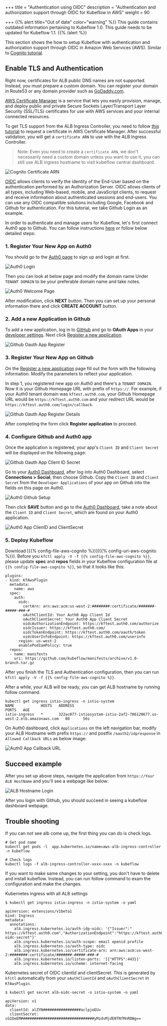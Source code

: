 +++
title = "Authentication using OIDC"
description = "Authentication and authorization support through OIDC for Kubeflow in AWS"
weight = 90
                    
+++
{{% alert title="Out of date" color="warning" %}}
This guide contains outdated information pertaining to Kubeflow 1.0. This guide
needs to be updated for Kubeflow 1.1.
{{% /alert %}}

This section shows the how to setup Kubeflow with authentication and authorization support through OIDC in Amazon Web Services (AWS). Similar to [Cognito tutorial](/docs/aws/authentication/).

## Enable TLS and Authentication

Right now, certificates for ALB public DNS names are not supported. Instead, you must  prepare a custom domain. You can register your domain in Route53 or any domain provider such as [GoDaddy.com](https://www.godaddy.com/).

[AWS Certificate Manager](https://aws.amazon.com/certificate-manager/) is a service that lets you easily provision, manage, and deploy public and private Secure Sockets Layer/Transport Layer Security (SSL/TLS) certificates for use with AWS services and your internal connected resources.

To get TLS support from the ALB Ingress Controller, you need to follow [this tutorial](https://docs.aws.amazon.com/acm/latest/userguide/gs-acm-request-public.html) to request a certificate in AWS Certificate Manager. After successful validation, you will get a `certificate ARN` to use with the ALB Ingress Controller.

> Note: Even you need to create a `certificate ARN`, we don't necessarily need a custom domain unless you want to use it, you can still use ALB ingress hostname to visit kubeflow central dashboard.

<img src="/docs/images/aws/cognito-certarn.png"
  alt="Cognito Certificate ARN"
  class="mt-3 mb-3 border border-info rounded">

[OIDC](https://openid.net/connect/) allows clients to verify the identity of the End-User based on the authentication performed by an Authorization Server. OIDC allows clients of all types, including Web-based, mobile, and JavaScript clients, to request and receive information about authenticated sessions and end-users. You can use any OIDC compatible solutions including Google, Facebook and Github for authentication. For this tutorial, we take Github Login as an example.

In order to authenticate and manage users for Kubeflow, let's first connect Auth0 app to Github. You can follow instructions [here](https://auth0.com/docs/connections/social/github) or follow below detailed steps:

### 1. Register Your New App on Auth0
You should go to the [Auth0 page](https://manage.auth0.com/) to sign up and login at first.

<img src="/docs/images/aws/auth0-login.png"
  alt="Auth0 Login"
  class="mt-3 mb-3 border border-info rounded">

Then you can look at below page and modify the domain name Under `TENANT DOMAIN` to be your preferable domain name and take notes.

<img src="/docs/images/aws/auth0-welcome-page.png"
  alt="Auth0 Welcome Page"
  class="mt-3 mb-3 border border-info rounded">

After modification, click **NEXT** button. Then you can set up your personal information there and click **CREATE ACCOUNT** button.

### 2. Add a new Application in Github
To add a new application, log in to [GitHub](https://github.com/) and go to **OAuth Apps** in your [developer settings](https://github.com/settings/developers). Next click [Register a new application](https://github.com/settings/applications/new).

<img src="/docs/images/aws/github-oauth-app-register.png"
  alt="Github Oauth App Register"
  class="mt-3 mb-3 border border-info rounded">

### 3. Register Your New App on Github
On the [Register a new application](https://github.com/settings/applications/new) page fill out the form with the following information. Modify the parameters to reflect your application.

In step 1, you registered new app on Auth0 and there's a `TENANT DOMAIN`. Now it is your Github Homepage URL with prefix of `https://`. For example, if your Auth0 tenant domain was `kftest.auth0.com`, your Github Homepage URL would be `https://kftest.auth0.com` and your redirect URL would be `https://kftest.auth0.com/login/callback`.

<img src="/docs/images/aws/github-oauth-app-register-details.png"
  alt="Github Oauth App Register Details"
  class="mt-3 mb-3 border border-info rounded">

After completing the form click **Register application** to proceed.

### 4. Configure Github and Auth0 app
Once the application is registered, your app's `Client ID` and `Client Secret` will be displayed on the following page:

<img src="/docs/images/aws/github-oauth-app-client-id-secret.png"
  alt="Github Oauth App Client ID Secret"
  class="mt-3 mb-3 border border-info rounded">

Go to your [Auth0 Dashboard](https://manage.auth0.com/dashboard/), after log into Auth0 Dashboard, select **Connections > Social**, then choose Github. Copy the `Client ID` and `Client Secret` from the `Developer Applications` of your app on Github into the fields on this page on Auth0.

<img src="/docs/images/aws/auth0-github-setup.png"
  alt="Auth0 Github Setup"
  class="mt-3 mb-3 border border-info rounded">

Then click **SAVE** button and go to the [Auth0 Dashboard](https://manage.auth0.com/dashboard/), take a note about the `Client ID` and `Client Secret`, which are found on your Auth0 application.

<img src="/docs/images/aws/auth0-app-client-id-secret.png"
  alt="Auth0 App ClienID and ClientSecret"
  class="mt-3 mb-3 border border-info rounded">

### 5. Deploy Kubeflow

Download [{{% config-file-aws-cognito %}}]({{% config-uri-aws-cognito %}}). Before you `kfctl apply -V -f {{% config-file-aws-cognito %}}`, please update **spec** and **repos** fields in your Kubeflow configuration file at `{{% config-file-aws-cognito %}}`, so that it looks like this:
```
plugins:
- kind: KfAwsPlugin
  metadata:
    name: aws
  spec:
    auth:
      oidc:
        certArn: arn:aws:acm:us-west-2:########:certificate/#######-#####-###-#
        oAuthClientId: Your Auth0 App Client Id
        oAuthClientSecret: Your Auth0 App Client Secret
        oidcAuthorizationEndpoint: https://kftest.auth0.com/authorize
        oidcIssuer: https://kftest.auth0.com/
        oidcTokenEndpoint: https://kftest.auth0.com/oauth/token
        oidcUserInfoEndpoint: https://kftest.auth0.com/userinfo
      region: us-west-2
      enablePodIamPolicy: true
  repos:
  - name: manifests
    uri: https://github.com/kubeflow/manifests/archive/v1.0-branch.tar.gz
```

After you finish the TLS and Authentication configuration, then you can run `kfctl apply -V -f {{% config-file-aws-cognito %}}`.

After a while, your ALB will be ready, you can get ALB hostname by running follow command.

```
kubectl get ingress istio-ingress -n istio-system
NAME            HOSTS   ADDRESS                                                                 PORTS   AGE
istio-ingress   *       322ac077-istiosystem-istio-2af2-786120677.us-west-2.elb.amazonaws.com   80      56s
```

On Auth0 dashboard, click `Applications` on the left navigation bar, modify your ALB Hostname with prefix `https://` and postfix `/oauth2/idpresponse` in `Allowed Callback URLs` as below image:

<img src="/docs/images/aws/auth0-callback-url.png"
  alt="Auth0 App Callback URL"
  class="mt-3 mb-3 border border-info rounded">

## Succeed example

After you set up above steps, navigate the application from `https://Your ALB HostName` and you'll see a webpage like below:

<img src="/docs/images/aws/alb-login.png"
  alt="ALB Hostname Login"
  class="mt-3 mb-3 border border-info rounded">

After you login with Github, you should succeed in seeing a kubeflow dashboard webpage.


## Trouble shooting

If you can not see alb come up, the first thing you can do is check logs.

```
# Get pod name
kubectl get pods -l  app.kubernetes.io/name=aws-alb-ingress-controller -n kubeflow

# Check logs
kubectl logs -f alb-ingress-controller-xxxx-xxxx -n kubeflow
```

If you want to make same changes to your setting, you don't have to delete and install kubeflow. Instead, you can run follow command to
exam the configuration and make the changes.

Kubernetes ingress with all ALB settings

```
$ kubectl get ingress istio-ingress -n istio-system -o yaml

apiVersion: extensions/v1beta1
kind: Ingress
metadata:
  annotations:
    alb.ingress.kubernetes.io/auth-idp-oidc: '{"Issuer":" https://kftest.auth0.com","AuthorizationEndpoint":"https://kftest.auth0.com/authorize","TokenEndpoint":"https://kftest.auth0.com/oauth/token","UserInfoEndpoint":"https://kftest.auth0.com/userinfo","SecretName":"alb-oidc-secret"}'
    alb.ingress.kubernetes.io/auth-scope: email openid profile
    alb.ingress.kubernetes.io/auth-type: oidc
    alb.ingress.kubernetes.io/certificate-arn: arn:aws:acm:us-west-2:########:certificate/#######-#####-###-#
    alb.ingress.kubernetes.io/listen-ports: '[{"HTTPS":443}]'
    alb.ingress.kubernetes.io/scheme: internet-facing

```

Kubernetes secret of OIDC clientId and clientSecret. This is generated by `kfctl` automatically from your `oAuthClientId` and `oAuthClientSecret` in `KfAwsPlugin`.

```
$ kubectl get secret alb-oidc-secret -n istio-system -o yaml

apiVersion: v1
data:
  clientId: alZYN#################aclpjeEU=
  clientSecret: cG1OeEM#################################yMzdvMjdENTNfMnRDWg==
```